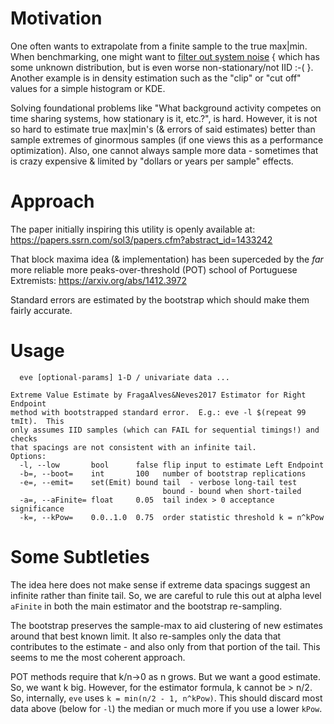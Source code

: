Motivation
==========
One often wants to extrapolate from a finite sample to the true max|min.  When
benchmarking, one might want to [filter out system noise](doc/tim.md) { which
has some unknown distribution, but is even worse non-stationary/not IID :-( }.
Another example is in density estimation such as the "clip" or "cut off" values
for a simple histogram or KDE.

Solving foundational problems like "What background activity competes on time
sharing systems, how stationary is it, etc.?", is hard.  However, it is not so
hard to estimate true max|min's (& errors of said estimates) better than sample
extremes of ginormous samples (if one views this as a performance optimization).
Also, one cannot always sample more data - sometimes that is crazy expensive &
limited by "dollars or years per sample" effects.

Approach
========
The paper initially inspiring this utility is openly available at:
    https://papers.ssrn.com/sol3/papers.cfm?abstract_id=1433242

That block maxima idea (& implementation) has been superceded by the *far* more
reliable more peaks-over-threshold (POT) school of Portuguese Extremists:
    https://arxiv.org/abs/1412.3972

Standard errors are estimated by the bootstrap which should make them fairly
accurate.

Usage
=====
```
  eve [optional-params] 1-D / univariate data ...

Extreme Value Estimate by FragaAlves&Neves2017 Estimator for Right Endpoint
method with bootstrapped standard error.  E.g.: eve -l $(repeat 99 tmIt).  This
only assumes IID samples (which can FAIL for sequential timings!) and checks
that spacings are not consistent with an infinite tail.
Options:
  -l, --low       bool      false flip input to estimate Left Endpoint
  -b=, --boot=    int       100   number of bootstrap replications
  -e=, --emit=    set(Emit) bound tail  - verbose long-tail test
                                  bound - bound when short-tailed
  -a=, --aFinite= float     0.05  tail index > 0 acceptance significance
  -k=, --kPow=    0.0..1.0  0.75  order statistic threshold k = n^kPow
```

Some Subtleties
===============
The idea here does not make sense if extreme data spacings suggest an infinite
rather than finite tail.  So, we are careful to rule this out at alpha level
`aFinite` in both the main estimator and the bootstrap re-sampling.

The bootstrap preserves the sample-max to aid clustering of new estimates around
that best known limit.  It also re-samples only the data that contributes to the
estimate - and also only from that portion of the tail.  This seems to me the
most coherent approach.

POT methods require that k/n->0 as n grows.  But we want a good estimate.  So,
we want k big.  However, for the estimator formula, k cannot be > n/2.  So,
internally, `eve` uses `k = min(n/2 - 1, n^kPow)`.  This should discard most
data above (below for `-l`) the median or much more if you use a lower `kPow`.
